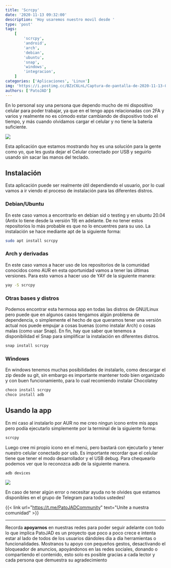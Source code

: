 ```yaml
---
title: 'Scrcpy'
date: '2020-11-13 09:32:00'
description: 'Hoy usaremos nuestro movil desde '
type: 'post'
tags:
    [
        'scrcpy',
        'android',
        'arch',
        'debian',
        'ubuntu',
        'snap',
        'windows',
        'integracion',
    ]
categories: ['Aplicaciones', 'Linux']
img: 'https://i.postimg.cc/BZzC6LnL/Captura-de-pantalla-de-2020-11-13-08-49-00.png'
authors: ['PatoJAD']
---
```


En lo personal soy una persona que dependo mucho de mi dispositivo celular para poder trabajar, ya que en el tengo apps relacionadas con 2FA y varios y realmente no es cómodo estar cambiando de dispositivo todo el tiempo, y más cuando olvidamos cargar el celular y no tiene la batería suficiente.

![](https://i.postimg.cc/BZzC6LnL/Captura-de-pantalla-de-2020-11-13-08-49-00.png)

Esta aplicación que estamos mostrando hoy es una solución para la gente como yo, que les gusta dejar el Celular conectado por USB y seguirlo usando sin sacar las manos del teclado.

## Instalación

Esta aplicación puede ser realmente útil dependiendo el usuario, por lo cual vamos a ir viendo el proceso de instalación para las diferentes distros.

### Debian/Ubuntu

En este caso vamos a encontrarlo en debian sid o testing y en ubuntu 20.04 (Antix lo tiene desde la versión 19) en adelante. De no tener estos repositorios lo más probable es que no lo encuentres para su uso. La instalación se hace mediante apt de la siguiente forma:

```bash
sudo apt install scrcpy
```

### Arch y derivadas

En este caso vamos a hacer uso de los repositorios de la comunidad conocidos como AUR en esta oportunidad vamos a tener las últimas versiones. Para esto vamos a hacer uso de YAY de la siguiente manera:

```bash
yay -S scrcpy
```

### Otras bases y distros

Podemos encontrar esta hermosa app en todas las distros de GNU/Linux pero puede que en algunos casos tengamos algún problema de dependencia, o simplemente el hecho de que queramos tener una versión actual nos puede empujar a cosas buenas (como instalar Arch) o cosas malas (como usar Snap). En fin, hay que saber que tenemos a disponibilidad el Snap para simplificar la instalación en diferentes distros.

```bash
snap install scrcpy
```

### Windows

En windows tenemos muchas posibilidades de instalarlo, como descargar el zip desde su git, sin embargo es importante mantener todo bien organizado y con buen funcionamiento, para lo cual recomiendo instalar Chocolatey

```cmd
choco install scrcpy
choco install adb
```

## Usando la app

En mi caso al instalarlo por AUR no me creo ningun icono entre mis apps pero podía ejecutarlo simplemente por la terminal de la siguiente forma:

```bash
scrcpy
```

Luego cree mi propio icono en el menú, pero bastará con ejecutarlo y tener nuestro celular conectado por usb. Es importante recordar que el celular tiene que tener el modo desarrollador y el USB debug. Para chequearlo podemos ver que lo reconozca adb de la siguiente manera.

```bash
adb devices
```

![](https://i.postimg.cc/7YTnTH5B/Captura-de-pantalla-de-2020-11-13-09-15-56.png)

En caso de tener algún error o necesitar ayuda no te olvides que estamos disponibles en el grupo de Telegram para todos ustedes!

{{< link url="https://t.me/PatoJADCommunity" text="Unite a nuestra comunidad" >}}

---

Recorda **apoyarnos** en nuestras redes para poder seguir adelante con todo lo que implica PatoJAD es un proyecto que poco a poco crece e intenta estar al lado de todos de los usuarios dándoles dia a dia herramientas o funcionalidades. Mostranos tu apoyo con pequeños gestos, desactivando el bloqueador de anuncios, apoyándonos en las redes sociales, donando o compartiendo el contenido, esto solo es posible gracias a cada lector y cada persona que demuestra su agradecimiento
